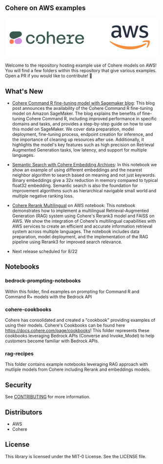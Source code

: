 ## Cohere on AWS examples

![cohereaws](cohere-cookbooks/imgs/cohereaws.png)

Welcome to the repository hosting example use of Cohere models on AWS! You will find a few folders within this repository that give various examples.
Open a PR if you would like to contribute! :twisted_rightwards_arrows:

## What's New

- [Cohere Command R fine-tuning model with Sagemaker blog](https://aws.amazon.com/blogs/machine-learning/amazon-sagemaker-unveils-the-cohere-command-r-fine-tuning-model/): This blog post announces the availability of the Cohere Command R fine-tuning model on Amazon SageMaker. The blog explains the benefits of fine-tuning Cohere Command R, including improved performance in specific domains and tasks, and provides a step-by-step guide on how to use this model on SageMaker. We cover data preparation, model deployment, fine-tuning process, endpoint creation for inference, and the importance of cleaning up resources after use. Additionally, it highlights the model's key features such as high precision on Retrieval Augmented Generation tasks, low latency, and support for multiple languages. 

- [Semantic Search with Cohere Embedding Archives](https://github.com/aws-samples/Cohere-on-AWS/blob/main/cohere-cookbooks/Semantic%20search%20with%20Cohere%20embeddings/Wikipedia_Semantic_Search_With_Cohere_Embeddings_Archives.ipynb): In this notebook we show an example of using different embeddings and the nearest neighbor algorithm to search based on meaning and not just keywords. Binary embeddings give a 32x reduction in memory compared to typical float32 embedding. Semantic search is also the foundation for improvement algorithms such as hierarchical navigable small world and multiple negative ranking loss. 

- [Cohere Rerank Multilingual](rag-recipes/multilingual_reranker_rag_faiss.ipynb) on AWS notebook: This notebook demonstrates how to implement a multilingual Retrieval-Augmented Generation (RAG) system using Cohere's Rerank3 model and FAISS on AWS. We show the integration of Cohere's multilingual capabilities with AWS services to create an efficient and accurate information retrieval system across multiple languages. The notebook includes data preparation, model deployment, and the implementation of the RAG pipeline using Rerank3 for improved search relevance. 

- Next release scheduled for 8/22

## Notebooks 

### bedrock-prompting-notebooks
Within this folder, find examples on prompting for Command R and Command R+ models with the Bedrock API


### cohere-cookbooks
Cohere has consolidated and created a "cookbook" providing examples of using their models. Cohere's Cookbooks can be found here https://docs.cohere.com/page/cookbooks! This folder represents these cookbooks leveraging Bedrock APIs (Converse and Invoke_Model) to help customers become familiar with Bedrock APIs.

### rag-recipes
This folder contains example notebooks leveraging RAG approach with mutliple models from Cohere including Rerank and embeddings models.

## Security

See [CONTRIBUTING](CONTRIBUTING.md#security-issue-notifications) for more information.

## Distributors

- AWS
- Cohere

## License

This library is licensed under the MIT-0 License. See the LICENSE file.

